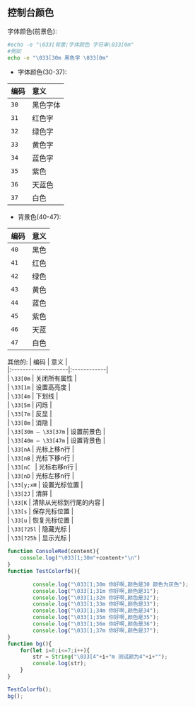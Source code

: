 ## 控制台颜色

字体颜色(前景色):
```bash
#echo -e "\033[背景;字体颜色 字符串\033[0m"
#例如
echo -e "\033[30m 黑色字 \033[0m"
```
* 字体颜色(30-37):
    
| 编码   | 意义   |      
|:-----|:-----|    
| `30` | 黑色字体 |    
| `31` | 红色字  |    
| `32` | 绿色字  |    
| `33` | 黄色字  |    
| `34` | 蓝色字  |    
| `35` | 紫色   |    
| `36` | 天蓝色  |    
| `37` | 白色   |    


* 背景色(40-47):

| 编码   | 意义 |        
|:-----|:---|    
| `40` | 黑色 |    
| `41` | 红色 |    
| `42` | 绿色 |    
| `43` | 黄色 |    
| `44` | 蓝色 |    
| `45` | 紫色 |    
| `46` | 天蓝 |    
| `47` | 白色 |    

其他的:
| 编码                  | 意义          |    
|:--------------------|:------------|    
| `\33[0m`            | 关闭所有属性      |    
| `\33[1m`            | 设置高亮度       |    
| `\33[4m`            | 下划线         |    
| `\33[5m`            | 闪烁          |    
| `\33[7m`            | 反显          |    
| `\33[8m`            | 消隐          |    
| `\33[30m — \33[37m` | 设置前景色       |    
| `\33[40m — \33[47m` | 设置背景色       |    
| `\33[nA`            | 光标上移n行      |    
| `\33[nB`            | 光标下移n行      |    
| `\33[nC `           | 光标右移n行      |    
| `\33[nD`            | 光标左移n行      |    
| `\33[y;xH`          | 设置光标位置      |    
| `\33[2J`            | 清屏          |    
| `\33[K`             | 清除从光标到行尾的内容 |    
| `\33[s`             | 保存光标位置      |    
| `\33[u`             | 恢复光标位置      |    
| `\33[?25l`          | 隐藏光标        |    
| `\33[?25h`          | 显示光标        |    

```js
function ConsoleRed(content){
    console.log("\033[1;30m"+content+"\n")
}
function TestColorfb(){
    
        console.log("\033[1;30m 你好啊,颜色是30 颜色为灰色");
        console.log("\033[1;31m 你好啊,颜色是31");
        console.log("\033[1;32m 你好啊,颜色是32");
        console.log("\033[1;33m 你好啊,颜色是33");
        console.log("\033[1;34m 你好啊,颜色是34");
        console.log("\033[1;35m 你好啊,颜色是35");
        console.log("\033[1;36m 你好啊,颜色是36");
        console.log("\033[1;37m 你好啊,颜色是37");
}
function bg(){
    for(let i=0;i<=7;i++){
        str = String("\033[4"+i+"m 测试颜为4"+i+"");
        console.log(str);
    }
}

TestColorfb();
bg();
```
